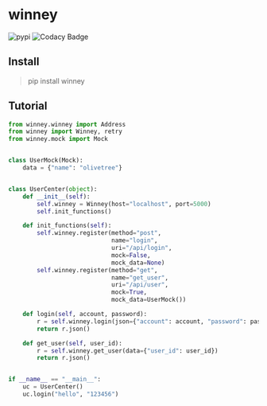 # winney
![pypi](https://img.shields.io/pypi/v/winney?color=blue) ![Codacy Badge](https://app.codacy.com/project/badge/Grade/6e1a16da7b3747e0b69440fd3826e8f3)

## Install
> pip install winney

## Tutorial
``` python
from winney.winney import Address
from winney import Winney, retry
from winney.mock import Mock


class UserMock(Mock):
    data = {"name": "olivetree"}


class UserCenter(object):
    def __init__(self):
        self.winney = Winney(host="localhost", port=5000)
        self.init_functions()

    def init_functions(self):
        self.winney.register(method="post",
                             name="login",
                             uri="/api/login",
                             mock=False,
                             mock_data=None)
        self.winney.register(method="get",
                             name="get_user",
                             uri="/api/user",
                             mock=True,
                             mock_data=UserMock())

    def login(self, account, password):
        r = self.winney.login(json={"account": account, "password": password})
        return r.json()

    def get_user(self, user_id):
        r = self.winney.get_user(data={"user_id": user_id})
        return r.json()


if __name__ == "__main__":
    uc = UserCenter()
    uc.login("hello", "123456")

```
